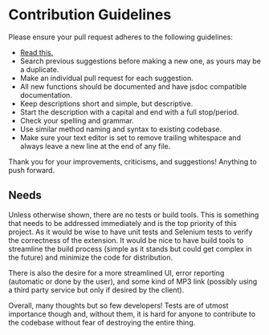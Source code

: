 # Contribution Guidelines

Please ensure your pull request adheres to the following guidelines:

- [Read this.](https://github.com/blog/1943-how-to-write-the-perfect-pull-request)
- Search previous suggestions before making a new one, as yours may be a duplicate.
- Make an individual pull request for each suggestion.
- All new functions should be documented and have jsdoc compatible documentation.
- Keep descriptions short and simple, but descriptive.
- Start the description with a capital and end with a full stop/period.
- Check your spelling and grammar.
- Use similar method naming and syntax to existing codebase.
- Make sure your text editor is set to remove trailing whitespace and always leave a new line at the end of any file.

Thank you for your improvements, criticisms, and suggestions! Anything to push forward.

## Needs

Unless otherwise shown, there are no tests or build tools. This is something that needs to be addressed immediately and is the top priority of this project. As it would be wise to have unit tests and Selenium tests to verify the correctness of the extension. It would be nice to have build tools to streamline the build process (simple as it stands but could get complex in the future) and minimize the code for distribution.

There is also the desire for a more streamlined UI, error reporting (automatic or done by the user), and some kind of MP3 link (possibly using a third party service but only if desired by the client).

Overall, many thoughts but so few developers! Tests are of utmost importance though and, without them, it is hard for anyone to contribute to the codebase without fear of destroying the entire thing.
